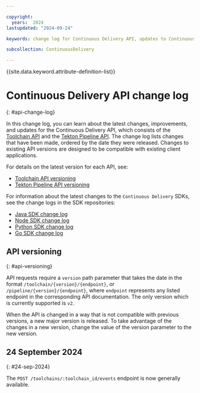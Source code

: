 ```yaml
---

copyright:
  years:  2024
lastupdated: "2024-09-24"

keywords: change log for Continuous Delivery API, updates to Continuous Delivery API

subcollection: ContinuousDelivery

---
```


{{site.data.keyword.attribute-definition-list}}

# Continuous Delivery API change log
{: #api-change-log}

In this change log, you can learn about the latest changes, improvements, and updates for the Continuous Delivery API, which consists of the [Toolchain API](/apidocs/toolchain) and the [Tekton Pipeline API](/apidocs/tekton-pipeline). The change log lists changes that have been made, ordered by the date they were released. Changes to existing API versions are designed to be compatible with existing client applications.

For details on the latest version for each API, see:
- [Toolchain API versioning](/apidocs/toolchain#versioning)
- [Tekton Pipeline API versioning](/apidocs/tekton-pipeline#versioning)

For information about the latest changes to the `Continuous Delivery` SDKs, see the change logs in the SDK repositories:
- [Java SDK change log](https://github.com/IBM/continuous-delivery-java-sdk/blob/main/CHANGELOG.md)
- [Node SDK change log](https://github.com/IBM/continuous-delivery-node-sdk/blob/main/CHANGELOG.md)
- [Python SDK change log](https://github.com/IBM/continuous-delivery-python-sdk/blob/main/CHANGELOG.md)
- [Go SDK change log](https://github.com/IBM/continuous-delivery-go-sdk/blob/main/CHANGELOG.md)

## API versioning
{: #api-versioning}

API requests require a `version` path parameter that takes the date in the format `/toolchain/{version}/{endpoint}`, or `/pipeline/{version}/{endpoint}`, where `endpoint` represents any listed endpoint in the corresponding API documentation. The only version which is currently supported is `v2`.

When the API is changed in a way that is not compatible with previous versions, a new major version is released. To take advantage of the changes in a new version, change the value of the version parameter to the new version.

## 24 September 2024
{: #24-sep-2024}

The `POST /toolchains/:toolchain_id/events` endpoint is now generally available.
